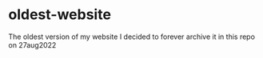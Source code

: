# oldest-website  
The oldest version of my website 
I decided to forever archive it in this repo on 27aug2022
